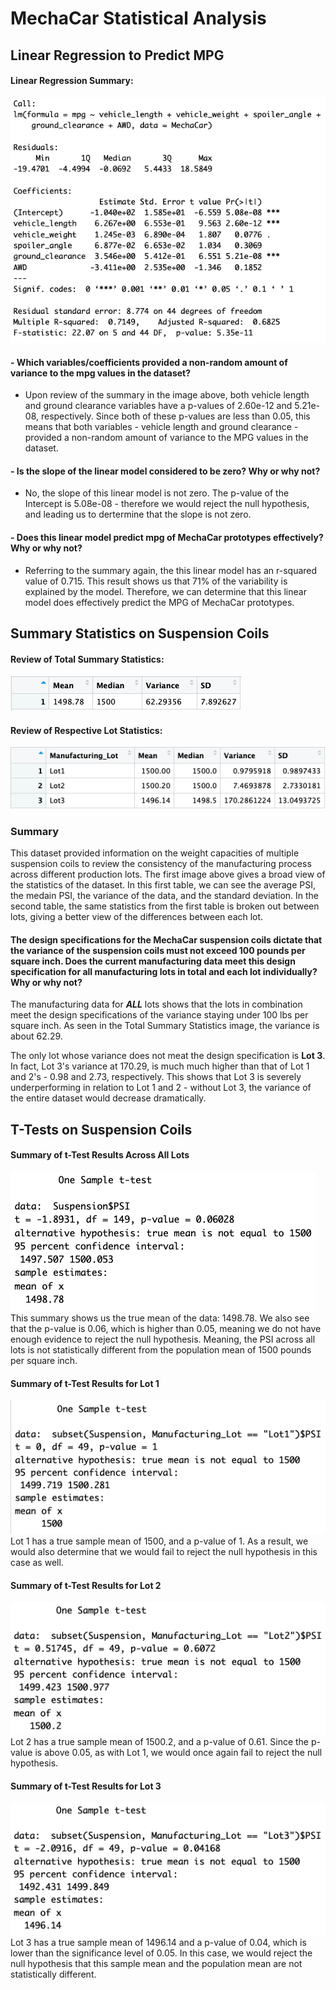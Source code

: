 # MechaCar Statistical Analysis

## Linear Regression to Predict MPG
#### Linear Regression Summary:
![Linear Regression Summary Image](Resources/Images/Image_1_LG.png)

#### - Which variables/coefficients provided a non-random amount of variance to the mpg values in the dataset?
- Upon review of the summary in the image above, both vehicle length and ground clearance variables have a p-values of 2.60e-12 and 5.21e-08, respectively. Since both of these p-values are less than 0.05, this means that both variables - vehicle length and ground clearance - provided a non-random amount of variance to the MPG values in the dataset.

#### - Is the slope of the linear model considered to be zero? Why or why not?
- No, the slope of this linear model is not zero. The p-value of the Intercept is 5.08e-08 - therefore we would reject the null hypothesis, and leading us to dertermine that the slope is not zero. 

#### - Does this linear model predict mpg of MechaCar prototypes effectively? Why or why not?
- Referring to the summary again, the this linear model has an r-squared value of 0.715. This result shows us that 71% of the variability is explained by the model. Therefore, we can determine that this linear model does effectively predict the MPG of MechaCar prototypes.

## Summary Statistics on Suspension Coils
#### Review of Total Summary Statistics:
![Total Summary Stats](Resources/Images/Image2_TotSum.png)

#### Review of Respective Lot Statistics:
![Lot Summary Stats](Resources/Images/Image3_LotSum.png)

### Summary
This dataset provided information on the weight capacities of multiple suspension coils to review the consistency of the manufacturing process across different production lots. The first image above gives a broad view of the statistics of the dataset. In this first table, we can see the average PSI, the medain PSI, the variance of the data, and the standard deviation. 
In the second table, the same statistics from the first table is broken out between lots, giving a better view of the differences between each lot. 

#### The design specifications for the MechaCar suspension coils dictate that the variance of the suspension coils must not exceed 100 pounds per square inch. Does the current manufacturing data meet this design specification for all manufacturing lots in total and each lot individually? Why or why not?
The manufacturing data for ***ALL*** lots shows that the lots in combination meet the design specifications of the variance staying under 100 lbs per square inch. As seen in the Total Summary Statistics image, the variance is about 62.29.

The only lot whose variance does not meat the design specification is **Lot 3**. In fact, Lot 3's variance at 170.29, is much much higher than that of Lot 1 and 2's - 0.98 and 2.73, respectively. This shows that Lot 3 is severely underperforming in relation to Lot 1 and 2 - without Lot 3, the variance of the entire dataset would decrease dramatically. 

## T-Tests on Suspension Coils
#### Summary of t-Test Results Across All Lots
![All Lot t-Test](Resources/Images/Image4_AllLots.png)
This summary shows us the true mean of the data: 1498.78. We also see that the p-value is 0.06, which is higher than 0.05, meaning we do not have enough evidence to reject the null hypothesis. Meaning, the PSI across all lots is not statistically different from the population mean of 1500 pounds per square inch.

#### Summary of t-Test Results for Lot 1
![Lot 1 t-Test](Resources/Images/Image5_Lot1.png)
Lot 1 has a true sample mean of 1500, and a p-value of 1. As a result, we would also determine that we would fail to reject the null hypothesis in this case as well. 

#### Summary of t-Test Results for Lot 2
![Lot 2 t-Test](Resources/Images/Image6_Lot2.png)
Lot 2 has a true sample mean of 1500.2, and a p-value of 0.61. Since the p-value is above 0.05, as with Lot 1, we would once again fail to reject the null hypothesis. 

#### Summary of t-Test Results for Lot 3
![Lot 3 t-Test](Resources/Images/Image7_Lot3.png)
Lot 3 has a true sample mean of 1496.14 and a p-value of 0.04, which is lower than the significance level of 0.05. In this case, we would reject the null hypothesis that this sample mean and the population mean are not statistically different. 

